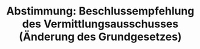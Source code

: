 ---
abstimmung:
  abstimmung: 1
  bundestagssitzung: 83
  datum: 21. Februar 2019
  legislaturperiode: 19
categories:
- Todo
data:
- title: Abstimmungsergebnis 20190221_1-data.pdf
  url: /res/2021-btw/abstimmungsergebnisse/20190221_1-data.pdf
- title: Abstimmungsergebnis 20190221_1_xls-data.xls
  url: /res/2021-btw/abstimmungsergebnisse/20190221_1_xls-data.xls
- title: Abstimmungsergebnis 20190221_1_xls-datacsv
  url: /res/2021-btw/abstimmungsergebnisse/csv/20190221_1_xls-datacsv
documents:
- local: /res/2021-btw/drucksachen/03340.pdf
  title: Drucksache 19/03340
  url: https://dip21.bundestag.de/dip21/btd/19/033/1903340.pdf
- local: /res/2021-btw/drucksachen/06144.pdf
  title: Drucksache 19/06144
  url: https://dip21.bundestag.de/dip21/btd/19/061/1906144.pdf
- local: /res/2021-btw/drucksachen/06612.pdf
  title: Drucksache 19/06612
  url: https://dip21.bundestag.de/dip21/btd/19/066/1906612.pdf
- local: /res/2021-btw/drucksachen/07940.pdf
  title: Drucksache 19/07940
  url: https://dip21.bundestag.de/dip21/btd/19/079/1907940.pdf
ergebnis:
  AfD:
    enthaltung: 0
    gesamt: 91
    ja: 0
    nein: 74
    nichtabgegeben: 17
    ungueltig: 0
  Bündnis 90/Die Grünen:
    enthaltung: 0
    gesamt: 67
    ja: 65
    nein: 0
    nichtabgegeben: 2
    ungueltig: 0
  Die Linke:
    enthaltung: 0
    gesamt: 69
    ja: 62
    nein: 0
    nichtabgegeben: 7
    ungueltig: 0
  FDP:
    enthaltung: 0
    gesamt: 80
    ja: 72
    nein: 0
    nichtabgegeben: 8
    ungueltig: 0
  cdu/csu:
    enthaltung: 0
    gesamt: 246
    ja: 233
    nein: 0
    nichtabgegeben: 13
    ungueltig: 0
  file: 20190221_1_xls-data.xls
  fraktionslos:
    enthaltung: 0
    gesamt: 4
    ja: 1
    nein: 0
    nichtabgegeben: 3
    ungueltig: 0
  spd:
    enthaltung: 0
    gesamt: 152
    ja: 141
    nein: 0
    nichtabgegeben: 11
    ungueltig: 0
layout: abstimmung
links:
- title: Link zu bundestag.de
  url: https://www.bundestag.de/parlament/plenum/abstimmung/abstimmung?id=574
preview: 'Deutscher Bundestag


  83. Sitzung des Deutschen Bundestages

  am Donnerstag, 21. Februar 2019


  Endgültiges Ergebnis der Namentlichen Abstimmung Nr. 1


  Beschlussempfehlung des Vermittlungsausschusses

  zu dem Gesetz zur Änderung des Grundgesetzes (Artikel 104c, 104d, 125c, 143e)

  Drucksachen 19/3340, 19/6144, 19/6612 und 19/7940'
tags:
- Todo
title: 'Abstimmung: Beschlussempfehlung des Vermittlungsausschusses (Änderung des
  Grundgesetzes)'
---